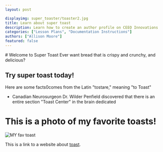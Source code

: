 ```yaml
---
layout: post

displayimg: super_toaster/toaster2.jpg
title: Learn about super toast
description: Learn how to create an author profile on CEEO Innovations
categories: ["Lesson Plans", "Documentation Instructions"]
authors: ["Allison Moore"]
featured: false
---
```

<div class="free_write" markdown="1">
# Welcome to Super Toast
Ever want bread that is crispy and crunchy, and delicious?

## Try super toast today!
Here are some facts0comes from the Latin "tostare," meaning "to Toast"
- Canadian Neurosurgeon Dr. Wilder Penfield discovered that there is an entire section "Toast Center" in the brain dedicated
</div>


# This is a photo of my favorite toasts!
![MY fav toast](super_toaster/Healthy-toast.jpg)

This is a link to a website about [toast](https://en.wikipedia.org/wiki/Toast).
